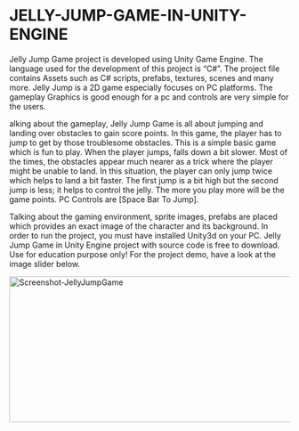 # JELLY-JUMP-GAME-IN-UNITY-ENGINE

Jelly Jump Game project is developed using Unity Game Engine. The language used for the development of this project is “C#”. The project file contains Assets such as C# scripts, prefabs, textures, scenes and many more. Jelly Jump is a 2D game especially focuses on PC platforms. The gameplay Graphics is good enough for a pc and controls are very simple for the users.

alking about the gameplay, Jelly Jump Game is all about jumping and landing over obstacles to gain score points. In this game, the player has to jump to get by those troublesome obstacles. This is a simple basic game which is fun to play. When the player jumps, falls down a bit slower. Most of the times, the obstacles appear much nearer as a trick where the player might be unable to land. In this situation, the player can only jump twice which helps to land a bit faster. The first jump is a bit high but the second jump is less; it helps to control the jelly. The more you play more will be the game points. PC Controls are [Space Bar To Jump].

Talking about the gaming environment, sprite images, prefabs are placed which provides an exact image of the character and its background. In order to run the project, you must have installed Unity3d on your PC. Jelly Jump Game in Unity Engine project with source code is free to download. Use for education purpose only! For the project demo, have a look at the image slider below.

<img width="600" height="262" alt="Screenshot-JellyJumpGame" src="https://github.com/user-attachments/assets/4ac4a630-bc26-4a71-8886-a174af51f4f4" />
